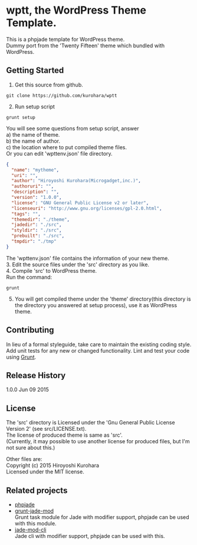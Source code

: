 # wptt, the WordPress Theme Template.

This is a phpjade template for WordPress theme.  
Dummy port from the 'Twenty Fifteen' theme which bundled with WordPress.

## Getting Started
1. Get this source from github.  
  ```
  git clone https://github.com/kurohara/wptt
  ```
2. Run setup script  
  ```
  grunt setup
  ```
  You will see some questions from setup script, answer  
  a) the name of theme.  
  b) the name of author.  
  c) the location where to put compiled theme files.  
  Or you can edit 'wpttenv.json' file directory.  

  ```json  
  {
    "name": "mytheme",
    "uri": "",
    "author": "Hiroyoshi Kurohara(Microgadget,inc.)",
    "authoruri": "",
    "description": "",
    "version": "1.0.0",
    "license": "GNU General Public License v2 or later",
    "licenseuri": "http://www.gnu.org/licenses/gpl-2.0.html",
    "tags": "",
    "themedir": "./theme",
    "jadedir": "./src",
    "styldir": "./src",
    "prebuilt": "./src",
    "tmpdir": "./tmp"
  }
  ```  
  
  The 'wpttenv.json' file contains the information of your new theme.  
3. Edit the source files under the 'src' directory as you like.  
4. Compile 'src' to WordPress theme.  
  Run the command:  

  ```shell  
  grunt
  ```  

5. You will get compiled theme under the 'theme' directory(this directory is the directory you answered at setup process), use it as WordPress theme.

## Contributing
In lieu of a formal styleguide, take care to maintain the existing coding style. Add unit tests for any new or changed functionality. Lint and test your code using [Grunt](http://gruntjs.com/).

## Release History
1.0.0 Jun 09 2015

## License
The 'src' directory is Licensed under the 'Gnu General Public License Version 2' (see src/LICENSE.txt).  
The license of produced theme is same as 'src'.  
(Currently, it may possible to use another license for produced files, but I'm not sure about this.)

Other files are:  
Copyright (c) 2015 Hiroyoshi Kurohara  
Licensed under the MIT license.  

## Related projects
* [phpjade](https://github.com/kurohara/phpjade)  
* [grunt-jade-mod](https://github.com/kurohara/grunt-jade-mod)  
Grunt task module for Jade with modifier support, phpjade can be used with this module.
* [jade-mod-cli](https://github.com/kurohara/jade-mod-cli)  
Jade cli with modifier support, phpjade can be used with this.
